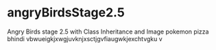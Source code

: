 # angryBirdsStage2.5
Angry Birds stage 2.5 with Class Inheritance and Image
pokemon pizza bhindi vbwueigkjxwgjuvknjxsctjgvfiaugwkjexchtvgku v